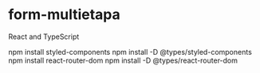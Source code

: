 # form-multietapa
React and TypeScript

npm install styled-components
npm install -D @types/styled-components
npm install react-router-dom
npm install -D @types/react-router-dom